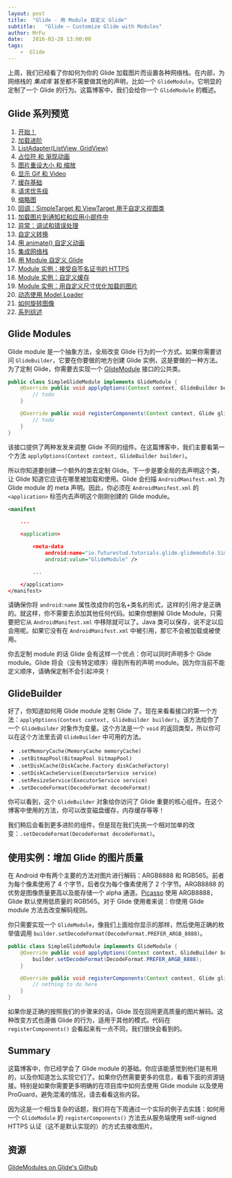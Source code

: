 ```yaml
---
layout: post
title:  "Glide - 用 Module 自定义 Glide"
subtitle:   "Glide — Customize Glide with Modules"
author: MrFu
date:   2016-02-28 13:00:00
tags:
    -  Glide
---
```



上周，我们已经看了你如何为你的 Glide 加载图片而设置各种网络栈。在内部，为网络栈的 *集成库* 甚至都不需要做其他的声明，比如一个 `GlideModule`，它明显的定制了一个 Glide 的行为。这篇博客中，我们会给你一个 `GlideModule` 的概述。

## Glide 系列预览

1. [开始！](http://mrfu.me/2016/02/27/Glide_Getting_Started/)
2. [加载进阶](http://mrfu.me/2016/02/27/Glide_Advanced_Loading/)
3. [ListAdapter(ListView, GridView)](http://mrfu.me/2016/02/27/Glide_ListAdapter_(ListView,_GridView)/)
4. [占位符 和 渐现动画](http://mrfu.me/2016/02/27/Glide_Placeholders_&_Fade_Animations/)
5. [图片重设大小 和 缩放](http://mrfu.me/2016/02/27/Glide_Image_Resizing_&_Scaling/)
6. [显示 Gif 和 Video](http://mrfu.me/2016/02/27/Glide_Displaying_Gifs_&_Videos/)
7. [缓存基础](http://mrfu.me/2016/02/27/Glide_Caching_Basics/)
8. [请求优先级](http://mrfu.me/2016/02/27/Glide_Request_Priorities/)
9. [缩略图](http://mrfu.me/2016/02/27/Glide_Thumbnails/)
10. [回调：SimpleTarget 和 ViewTarget 用于自定义视图类](http://mrfu.me/2016/02/27/Glide_Callbacks_SimpleTarget_and_ViewTarget_for_Custom_View_Classes/)
11. [加载图片到通知栏和应用小部件中](http://mrfu.me/2016/02/27/Glide_Loading_Images_into_Notifications_and_AppWidgets/)
12. [异常：调试和错误处理](http://mrfu.me/2016/02/28/Glide_Exceptions-_Debugging_and_Error_Handling/)
13. [自定义转换](http://mrfu.me/2016/02/28/Glide_Custom_Transformations/)
14. [用 animate() 自定义动画](http://mrfu.me/2016/02/28/Glide_Custom_Animations_with_animate()/)
15. [集成网络栈](http://mrfu.me/2016/02/28/Glide_Integrating_Networking_Stacks/)
16. [用 Module 自定义 Glide](http://mrfu.me/2016/02/28/Glide_Customize_Glide_with_Modules/)
17. [Module 实例：接受自签名证书的 HTTPS](http://mrfu.me/2016/02/28/Glide_Module_Example_Accepting_Self-Signed_HTTPS_Certificates/)
18. [Module 实例：自定义缓存](http://mrfu.me/2016/02/28/Glide_Module_Example_Customize_Caching/)
19. [Module 实例：用自定义尺寸优化加载的图片](http://mrfu.me/2016/02/28/Glide_Module_Example_Optimizing/)
20. [动态使用 Model Loader](http://mrfu.me/2016/02/28/Glide_Dynamically_Use_Model_Loaders/)
21. [如何旋转图像](http://mrfu.me/2016/02/28/Glide_How_to_Rotate_Images/)
22. [系列综述](http://mrfu.me/2016/02/28/Glide_Series_Roundup/)

## Glide Modules

Glide module 是一个抽象方法，全局改变 Glide 行为的一个方式。如果你需要访问 `GlideBuilder`，它要在你要做的地方创建 Glide 实例，这是要做的一种方法。为了定制 Glide，你需要去实现一个 [GlideModule](http://bumptech.github.io/glide/javadocs/latest/com/bumptech/glide/module/GlideModule.html) 接口的公共类。

```java
public class SimpleGlideModule implements GlideModule {  
    @Override public void applyOptions(Context context, GlideBuilder builder) {
        // todo
    }

    @Override public void registerComponents(Context context, Glide glide) {
        // todo
    }
}
```

该接口提供了两种发发来调整 Glide 不同的组件。在这篇博客中，我们主要看第一个方法 `applyOptions(Context context, GlideBuilder builder)`。

所以你知道要创建一个额外的类去定制 Glide。下一步是要全局的去声明这个类，让 Glide 知道它应该在哪里被加载和使用。Glide 会扫描 `AndroidManifest.xml` 为 Glide module 的 meta 声明。因此，你必须在 `AndroidManifest.xml` 的 `<application>` 标签内去声明这个刚刚创建的 Glide module。

```xml
<manifest

    ...

    <application>

        <meta-data
            android:name="io.futurestud.tutorials.glide.glidemodule.SimpleGlideModule"
            android:value="GlideModule" />

        ...

    </application>
</manifest>  
```

请确保你将 `android:name` 属性改成你的包名+类名的形式，这样的引用才是正确的。就这样，你不需要去添加其他任何代码。如果你想删掉 Glide Module，只需要把它从 `AndroidManifest.xml` 中移除就可以了。Java 类可以保存，说不定以后会用呢。如果它没有在 `AndroidManifest.xml` 中被引用，那它不会被加载或被使用。

你去定制 module 的话 Glide 会有这样一个优点：你可以同时声明多个 Glide module。Glide 将会（没有特定顺序）得到所有的声明 module。因为你当前不能定义顺序，请确保定制不会引起冲突！

## GlideBuilder

好了，你知道如何用 Glide module 定制 Glide 了。现在来看看接口的第一个方法：`applyOptions(Context context, GlideBuilder builder)`。该方法给你了一个 `GlideBuilder` 对象作为变量。这个方法是一个 `void` 的返回类型，所以你可以在这个方法里去调 `GlideBuilder` 中可用的方法。

* `.setMemoryCache(MemoryCache memoryCache)`
* `.setBitmapPool(BitmapPool bitmapPool)`
* `.setDiskCache(DiskCache.Factory diskCacheFactory)`
* `.setDiskCacheService(ExecutorService service)`
* `.setResizeService(ExecutorService service)`
* `.setDecodeFormat(DecodeFormat decodeFormat)`

你可以看到，这个 `GlideBuilder` 对象给你访问了 Glide 重要的核心组件。在这个博客中使用的方法，你可以改变磁盘缓存，内存缓存等等！

我们稍后会看到更多进阶的组件，但是现在我们先挑一个相对加单的改变：`.setDecodeFormat(DecodeFormat decodeFormat)`。

## 使用实例：增加 Glide 的图片质量

在 Android 中有两个主要的方法对图片进行解码：ARGB8888 和 RGB565。前者为每个像素使用了 4 个字节，后者仅为每个像素使用了 2 个字节。ARGB8888 的优势是图像质量更高以及能存储一个 alpha 通道。[Picasso](https://futurestud.io/blog/tag/picasso/) 使用 ARGB8888，Glide 默认使用低质量的 RGB565。对于 Glide 使用者来说：你使用 Glide module 方法去改变解码规则。

你只需要实现一个 `GlideModule`，像我们上面给你显示的那样，然后使用正确的枚举值调用 `builder.setDecodeFormat(DecodeFormat.PREFER_ARGB_8888)`。

```java
public class SimpleGlideModule implements GlideModule {  
    @Override public void applyOptions(Context context, GlideBuilder builder) {
        builder.setDecodeFormat(DecodeFormat.PREFER_ARGB_8888);
    }

    @Override public void registerComponents(Context context, Glide glide) {
        // nothing to do here
    }
}
```

如果你是正确的按照我们的步骤来的话，Glide 现在回用更高质量的图片解码。这种改变方式也遵循 Glide 的行为，适用于其他的模式。代码在 `registerComponents()` 会看起来有一点不同，我们很快会看到的。

## Summary

这篇博客中，你已经学会了 Glide module 的基础。你应该能感觉到他们是有用的，以及你知道怎么实现它们了。如果你仍然需要更多的信息，看看下面的资源链接。特别是如果你需要更多明确的在项目库中如何去使用 Glide module 以及使用 ProGuard，避免混淆的情况，请去看看这些内容。

因为这是一个相当复杂的话题，我们将在下周通过一个实际的例子去实践：如何用一个 `GlideModule` 的 `registerComponents()` 方法去从服务端使用 self-signed HTTPS 认证（这不是默认实现的）的方式去接收图片。

## 资源

[GlideModules on Glide's Github](https://github.com/bumptech/glide/wiki/Configuration)